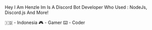 Hey I Am Henzle Im Is A Discord Bot Developer Who Used :
NodeJs, Discord.js And More!

🇮🇩 - Indonesia
🎮 - Gamer
⌨️ - Coder
